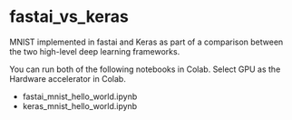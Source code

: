 # fastai_vs_keras
MNIST implemented in fastai and Keras as part of a comparison between the two high-level deep learning frameworks. 

You can run both of the following notebooks in Colab. Select GPU as the Hardware accelerator in Colab.

- fastai_mnist_hello_world.ipynb
- keras_mnist_hello_world.ipynb
